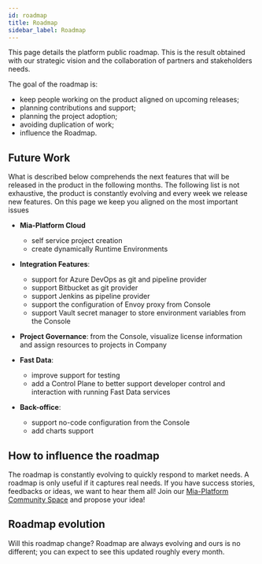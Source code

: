 ```yaml
---
id: roadmap
title: Roadmap
sidebar_label: Roadmap
---
```


This page details the platform public roadmap. This is the result obtained with our strategic vision and the collaboration of partners and stakeholders needs.

The goal of the roadmap is:

* keep people working on the product aligned on upcoming releases;
* planning contributions and support;
* planning the project adoption;
* avoiding duplication of work;
* influence the Roadmap.

## Future Work 

What is described below comprehends the next features that will be released in the product in the following months.
The following list is not exhaustive, the product is constantly evolving and every week we release new features.
On this page we keep you aligned on the most important issues

* **Mia-Platform Cloud**
    * self service project creation
    * create dynamically Runtime Environments

* **Integration Features**:
    * support for Azure DevOps as git and pipeline provider
    * support Bitbucket as git provider
    * support Jenkins as pipeline provider
    * support the configuration of Envoy proxy from Console
    * support Vault secret manager to store environment variables from the Console

* **Project Governance**: from the Console, visualize license information and assign resources to projects in Company

* **Fast Data**:
    * improve support for testing
    * add a Control Plane to better support developer control and interaction with running Fast Data services

* **Back-office**:
    * support no-code configuration from the Console
    * add charts support

## How to influence the roadmap

The roadmap is constantly evolving to quickly respond to market needs.
A roadmap is only useful if it captures real needs. If you have success stories, feedbacks or ideas, we want to hear them all! 
Join our [Mia-Platform Community Space](https://github.com/mia-platform/community/discussions) and propose your idea! 

## Roadmap evolution

Will this roadmap change?
Roadmap are always evolving and ours is no different; you can expect to see this updated roughly every month.

